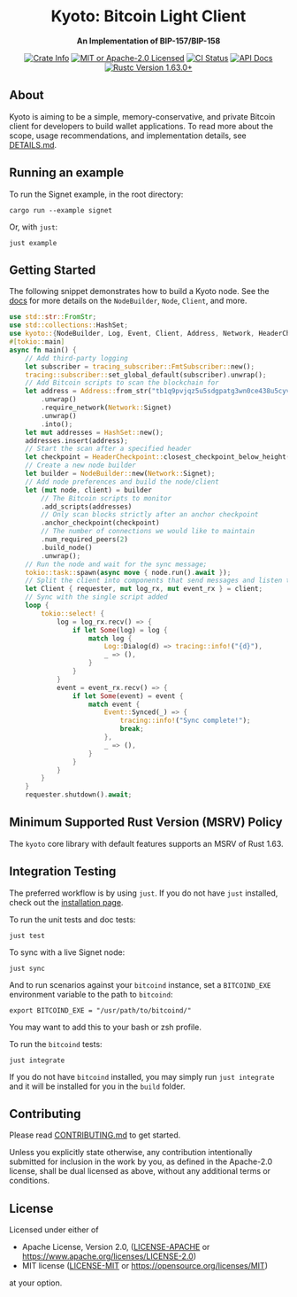 <div align="center">
  <h1>Kyoto: Bitcoin Light Client</h1>
  <p>
    <strong>An Implementation of BIP-157/BIP-158</strong>
  </p>

  <p>
    <a href="https://crates.io/crates/kyoto-cbf"><img alt="Crate Info" src="https://img.shields.io/crates/v/kyoto-cbf.svg"/></a>
    <a href="https://github.com/rustaceanrob/kyoto/blob/master/LICENSE"><img alt="MIT or Apache-2.0 Licensed" src="https://img.shields.io/badge/license-MIT%2FApache--2.0-blue.svg"/></a>
    <a href="https://github.com/rustaceanrob/kyoto/actions?query=workflow%3A%22Build+%26+Test%22"><img alt="CI Status" src="https://github.com/rustaceanrob/kyoto/workflows/Build%20%26%20Test/badge.svg"></a>
    <a href="https://docs.rs/kyoto-cbf"><img alt="API Docs" src="https://img.shields.io/badge/docs.rs-kyoto_cbf-green"/></a>
    <a href="https://blog.rust-lang.org/2022/08/11/Rust-1.63.0.html"><img alt="Rustc Version 1.63.0+" src="https://img.shields.io/badge/rustc-1.63.0%2B-lightgrey.svg"/></a>
  </p>
</div>

## About

Kyoto is aiming to be a simple, memory-conservative, and private Bitcoin client for developers to build wallet applications. To read more about the scope, usage recommendations, and implementation details, see [DETAILS.md](./doc/DETAILS.md).

## Running an example

To run the Signet example, in the root directory:

```
cargo run --example signet
```

Or, with `just`:

```
just example
```

## Getting Started

The following snippet demonstrates how to build a Kyoto node. See the [docs](https://docs.rs/kyoto-cbf) for more details on the `NodeBuilder`, `Node`, `Client`, and more.

```rust
use std::str::FromStr;
use std::collections::HashSet;
use kyoto::{NodeBuilder, Log, Event, Client, Address, Network, HeaderCheckpoint, BlockHash};
#[tokio::main]
async fn main() {
    // Add third-party logging
    let subscriber = tracing_subscriber::FmtSubscriber::new();
    tracing::subscriber::set_global_default(subscriber).unwrap();
    // Add Bitcoin scripts to scan the blockchain for
    let address = Address::from_str("tb1q9pvjqz5u5sdgpatg3wn0ce438u5cyv85lly0pc")
        .unwrap()
        .require_network(Network::Signet)
        .unwrap()
        .into();
    let mut addresses = HashSet::new();
    addresses.insert(address);
    // Start the scan after a specified header
    let checkpoint = HeaderCheckpoint::closest_checkpoint_below_height(170_000, Network::Signet);
    // Create a new node builder
    let builder = NodeBuilder::new(Network::Signet);
    // Add node preferences and build the node/client
    let (mut node, client) = builder
        // The Bitcoin scripts to monitor
        .add_scripts(addresses)
        // Only scan blocks strictly after an anchor checkpoint
        .anchor_checkpoint(checkpoint)
        // The number of connections we would like to maintain
        .num_required_peers(2)
        .build_node()
        .unwrap();
    // Run the node and wait for the sync message;
    tokio::task::spawn(async move { node.run().await });
    // Split the client into components that send messages and listen to messages
    let Client { requester, mut log_rx, mut event_rx } = client;
    // Sync with the single script added
    loop {
        tokio::select! {
            log = log_rx.recv() => {
                if let Some(log) = log {
                    match log {
                        Log::Dialog(d) => tracing::info!("{d}"),
                        _ => (),
                    }
                }
            }
            event = event_rx.recv() => {
                if let Some(event) = event {
                    match event {
                        Event::Synced(_) => {
                            tracing::info!("Sync complete!");
                            break;
                        },
                        _ => (),
                    }
                }
            }
        }
    }
    requester.shutdown().await;
```

## Minimum Supported Rust Version (MSRV) Policy

The `kyoto` core library with default features supports an MSRV of Rust 1.63.

## Integration Testing

The preferred workflow is by using `just`. If you do not have `just` installed, check out the [installation page](https://just.systems/man/en/chapter_4.html).

To run the unit tests and doc tests:

```
just test
```

To sync with a live Signet node:

```
just sync
```

And to run scenarios against your `bitcoind` instance, set a `BITCOIND_EXE` environment variable to the path to `bitcoind`:

```
export BITCOIND_EXE = "/usr/path/to/bitcoind/"
```

You may want to add this to your bash or zsh profile.

To run the `bitcoind` tests:

```
just integrate
```

If you do not have `bitcoind` installed, you may simply run `just integrate` and it will be installed for you in the `build` folder.

## Contributing

Please read [CONTRIBUTING.md](./CONTRIBUTING.md) to get started.

Unless you explicitly state otherwise, any contribution intentionally submitted for inclusion in the work by you, as defined in the Apache-2.0 license, shall be dual licensed as above, without any additional terms or conditions.

## License

Licensed under either of

* Apache License, Version 2.0, ([LICENSE-APACHE](LICENSE-APACHE) or <https://www.apache.org/licenses/LICENSE-2.0>)
* MIT license ([LICENSE-MIT](LICENSE-MIT) or <https://opensource.org/licenses/MIT>)

at your option.
